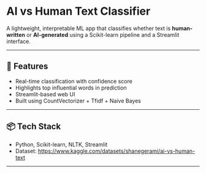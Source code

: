 # AI vs Human Text Classifier

A lightweight, interpretable ML app that classifies whether text is **human-written** or **AI-generated** using a Scikit-learn pipeline and a Streamlit interface.

---

## 🚀 Features
- Real-time classification with confidence score
- Highlights top influential words in prediction
- Streamlit-based web UI
- Built using CountVectorizer + Tfidf + Naive Bayes

---

## 📦 Tech Stack
- Python, Scikit-learn, NLTK, Streamlit
- Dataset: https://www.kaggle.com/datasets/shanegerami/ai-vs-human-text
---
